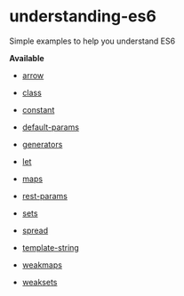 # understanding-es6
Simple examples to help you understand ES6

__Available__

* [arrow](./arrow.js)

* [class](./class.js)

* [constant](./constant.js)

* [default-params](./default.js)

* [generators](./generators.js)

* [let](./let.js)

* [maps](./maps.js)

* [rest-params](./rest-params.js)

* [sets](./sets.js)

* [spread](./spread.js)

* [template-string](./template-string.js)

* [weakmaps](./weakmaps.js)

* [weaksets](./weaksets.js)